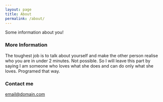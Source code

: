 ```yaml
---
layout: page
title: About
permalink: /about/
---
```


Some information about you!

### More Information

The toughest job is to talk about yourself and make the other person realise who you are in under 2 minutes. Not possible. So I will leave this part by saying I am someone who loves what she does and can do only what she loves. Programed that way.
### Contact me

[email@domain.com](mailto:email@domain.com)
